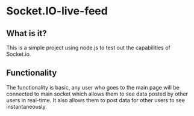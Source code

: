 # Socket.IO-live-feed

## What is it?
This is a simple project using node.js to test out the capabilities of Socket.io.

## Functionality
The functionality is basic, any user who goes to the main page will be connected to main socket which allows them to see data posted by other users in real-time. It also allows them to post data for other users to see instantaneously.
